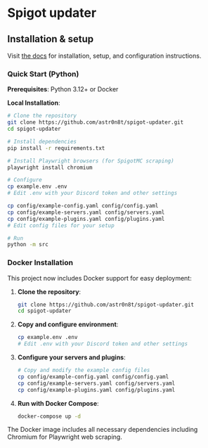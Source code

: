 

# Spigot updater


## Installation & setup

Visit [the docs](https://left4craft.github.io/spigot-updater/) for installation, setup, and configuration instructions.

### Quick Start (Python)

**Prerequisites**: Python 3.12+ or Docker

**Local Installation**:

```bash
# Clone the repository
git clone https://github.com/astr0n8t/spigot-updater.git
cd spigot-updater

# Install dependencies
pip install -r requirements.txt

# Install Playwright browsers (for SpigotMC scraping)
playwright install chromium

# Configure
cp example.env .env
# Edit .env with your Discord token and other settings

cp config/example-config.yaml config/config.yaml
cp config/example-servers.yaml config/servers.yaml  
cp config/example-plugins.yaml config/plugins.yaml
# Edit config files for your setup

# Run
python -m src
```

### Docker Installation

This project now includes Docker support for easy deployment:

1. **Clone the repository**:
   ```bash
   git clone https://github.com/astr0n8t/spigot-updater.git
   cd spigot-updater
   ```

2. **Copy and configure environment**:
   ```bash
   cp example.env .env
   # Edit .env with your Discord token and other settings
   ```

3. **Configure your servers and plugins**:
   ```bash
   # Copy and modify the example config files
   cp config/example-config.yaml config/config.yaml
   cp config/example-servers.yaml config/servers.yaml
   cp config/example-plugins.yaml config/plugins.yaml
   ```

4. **Run with Docker Compose**:
   ```bash
   docker-compose up -d
   ```

The Docker image includes all necessary dependencies including Chromium for Playwright web scraping.

